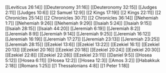 [[Leviticus 26:14]]
[[Deuteronomy 31:16]]
[[Deuteronomy 32:15]]
[[Judges 2:11]]
[[Judges 10:6]]
[[2 Samuel 12:9]]
[[2 Kings 17:19]]
[[2 Kings 22:11]]
[[2 Chronicles 25:14]]
[[2 Chronicles 30:7]]
[[2 Chronicles 36:14]]
[[Nehemiah 1:7]]
[[Nehemiah 9:26]]
[[Nehemiah 9:29]]
[[Isaiah 5:24]]
[[Isaiah 9:15]]
[[Isaiah 28:15]]
[[Isaiah 44:20]]
[[Jeremiah 6:19]]
[[Jeremiah 8:2]]
[[Jeremiah 8:9]]
[[Jeremiah 9:14]]
[[Jeremiah 9:25]]
[[Jeremiah 16:12]]
[[Jeremiah 16:19]]
[[Jeremiah 17:27]]
[[Jeremiah 23:13]]
[[Jeremiah 23:25]]
[[Jeremiah 28:15]]
[[Ezekiel 13:6]]
[[Ezekiel 13:22]]
[[Ezekiel 16:1]]
[[Ezekiel 20:13]]
[[Ezekiel 20:16]]
[[Ezekiel 20:18]]
[[Ezekiel 20:24]]
[[Ezekiel 20:30]]
[[Ezekiel 22:8]]
[[Ezekiel 22:28]]
[[Ezekiel 23:11]]
[[Daniel 9:5]]
[[Hosea 5:12]]
[[Hosea 6:11]]
[[Hosea 12:2]]
[[Hosea 12:3]]
[[Amos 3:2]]
[[Habakkuk 2:18]]
[[Romans 1:25]]
[[1 Thessalonians 4:8]]
[[1 Peter 1:18]]
